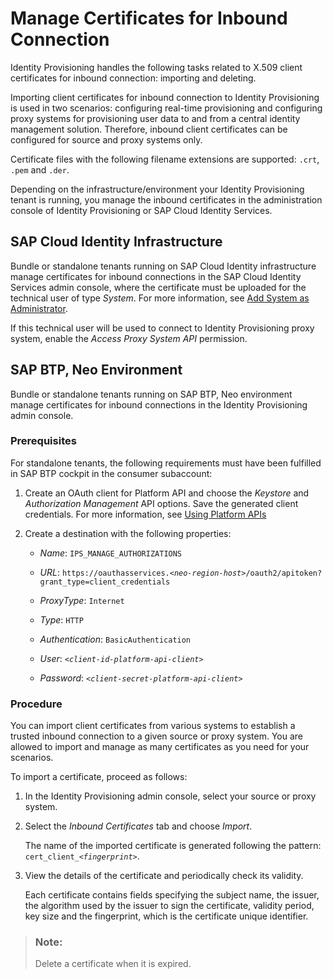 <!-- loio952e7c78c3bd465a864a52b3a0786fa5 -->

# Manage Certificates for Inbound Connection

Identity Provisioning handles the following tasks related to X.509 client certificates for inbound connection: importing and deleting.



Importing client certificates for inbound connection to Identity Provisioning is used in two scenarios: configuring real-time provisioning and configuring proxy systems for provisioning user data to and from a central identity management solution. Therefore, inbound client certificates can be configured for source and proxy systems only.

Certificate files with the following filename extensions are supported: `.crt`, `.pem` and `.der`.

Depending on the infrastructure/environment your Identity Provisioning tenant is running, you manage the inbound certificates in the administration console of Identity Provisioning or SAP Cloud Identity Services.



<a name="loio952e7c78c3bd465a864a52b3a0786fa5__section_tll_xqh_gtb"/>

## SAP Cloud Identity Infrastructure

Bundle or standalone tenants running on SAP Cloud Identity infrastructure manage certificates for inbound connections in the SAP Cloud Identity Services admin console, where the certificate must be uploaded for the technical user of type *System*. For more information, see [Add System as Administrator](https://help.sap.com/docs/IDENTITY_AUTHENTICATION/6d6d63354d1242d185ab4830fc04feb1/bbbdbdd3899942ce874f3aae9ba9e21d.html?version=Cloud#add-system-as-administrator).

If this technical user will be used to connect to Identity Provisioning proxy system, enable the *Access Proxy System API* permission.



<a name="loio952e7c78c3bd465a864a52b3a0786fa5__section_jx2_vd3_gtb"/>

## SAP BTP, Neo Environment

Bundle or standalone tenants running on SAP BTP, Neo environment manage certificates for inbound connections in the Identity Provisioning admin console.



### Prerequisites

For standalone tenants, the following requirements must have been fulfilled in SAP BTP cockpit in the consumer subaccount:

1.  Create an OAuth client for Platform API and choose the *Keystore* and *Authorization Management* API options. Save the generated client credentials. For more information, see [Using Platform APIs](https://help.sap.com/docs/BTP/ea72206b834e4ace9cd834feed6c0e09/392af9d162694d6595499f1549978aa6.html)

2.  Create a destination with the following properties:

    -   *Name*: `IPS_MANAGE_AUTHORIZATIONS`

    -   *URL*: <code>https://oauthasservices.<i class="varname">&lt;neo-region-host&gt;</i>/oauth2/apitoken?grant_type=client_credentials</code>

    -   *ProxyType*: `Internet`

    -   *Type*: `HTTP`

    -   *Authentication*: `BasicAuthentication`

    -   *User*: <code><i class="varname">&lt;client-id-platform-api-client&gt;</i></code>

    -   *Password*: <code><i class="varname">&lt;client-secret-platform-api-client&gt;</i></code>





### Procedure

You can import client certificates from various systems to establish a trusted inbound connection to a given source or proxy system. You are allowed to import and manage as many certificates as you need for your scenarios.

To import a certificate, proceed as follows:

1.  In the Identity Provisioning admin console, select your source or proxy system.

2.  Select the *Inbound Certificates* tab and choose *Import*.

    The name of the imported certificate is generated following the pattern: <code>cert_client_<i class="varname">&lt;fingerprint&gt;</i></code>.

3.  View the details of the certificate and periodically check its validity.

    Each certificate contains fields specifying the subject name, the issuer, the algorithm used by the issuer to sign the certificate, validity period, key size and the fingerprint, which is the certificate unique identifier.


> ### Note:  
> Delete a certificate when it is expired.

